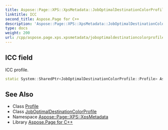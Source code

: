 ```yaml
---
title: Aspose::Page::XPS::XpsMetadata::JobOptimalDestinationColorProfile::Profile::ICC field
linktitle: ICC
second_title: Aspose.Page for C++
description: 'Aspose::Page::XPS::XpsMetadata::JobOptimalDestinationColorProfile::Profile::ICC field. ICC profile in C++.'
type: docs
weight: 200
url: /cpp/aspose.page.xps.xpsmetadata/joboptimaldestinationcolorprofile/profile/icc/
---
```

## ICC field


ICC profile.

```cpp
static System::SharedPtr<JobOptimalDestinationColorProfile::Profile> Aspose::Page::XPS::XpsMetadata::JobOptimalDestinationColorProfile::Profile::ICC
```

## See Also

* Class [Profile](../)
* Class [JobOptimalDestinationColorProfile](../../)
* Namespace [Aspose::Page::XPS::XpsMetadata](../../../)
* Library [Aspose.Page for C++](../../../../)
